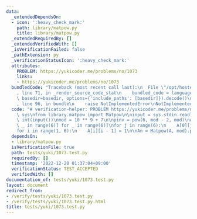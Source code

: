 ```yaml
---
data:
  _extendedDependsOn:
  - icon: ':heavy_check_mark:'
    path: library/matpow.py
    title: library/matpow.py
  _extendedRequiredBy: []
  _extendedVerifiedWith: []
  _isVerificationFailed: false
  _pathExtension: py
  _verificationStatusIcon: ':heavy_check_mark:'
  attributes:
    PROBLEM: https://yukicoder.me/problems/no/1073
    links:
    - https://yukicoder.me/problems/no/1073
  bundledCode: "Traceback (most recent call last):\n  File \"/opt/hostedtoolcache/PyPy/3.7.13/x64/site-packages/onlinejudge_verify/documentation/build.py\"\
    , line 71, in _render_source_code_stat\n    bundled_code = language.bundle(stat.path,\
    \ basedir=basedir, options={'include_paths': [basedir]}).decode()\n  File \"/opt/hostedtoolcache/PyPy/3.7.13/x64/site-packages/onlinejudge_verify/languages/python.py\"\
    , line 96, in bundle\n    raise NotImplementedError\nNotImplementedError\n"
  code: "# verification-helper: PROBLEM https://yukicoder.me/problems/no/1073\nimport\
    \ sys\nfrom library.matpow import Matpow\n\ninput = sys.stdin.readline\n\nN =\
    \ int(input())\nmod = 10 ** 9 + 7\n\npinv = pow(6, mod - 2, mod)\nA = [[0 for\
    \ _ in range(6)] for _ in range(6)]\nfor j in range(6):\n    A[0][j] = pinv\n\
    for i in range(1, 6):\n    A[i][i - 1] = 1\n\nAn = Matpow(A, mod).pow(N)\nprint(An[0][0])\n"
  dependsOn:
  - library/matpow.py
  isVerificationFile: true
  path: tests/yuki/1073.test.py
  requiredBy: []
  timestamp: '2022-12-20 01:37:04+09:00'
  verificationStatus: TEST_ACCEPTED
  verifiedWith: []
documentation_of: tests/yuki/1073.test.py
layout: document
redirect_from:
- /verify/tests/yuki/1073.test.py
- /verify/tests/yuki/1073.test.py.html
title: tests/yuki/1073.test.py
---
```


